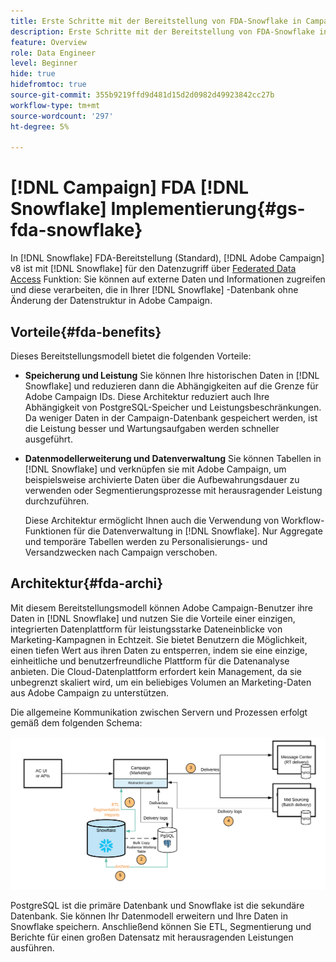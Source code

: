 ```yaml
---
title: Erste Schritte mit der Bereitstellung von FDA-Snowflake in Campaign
description: Erste Schritte mit der Bereitstellung von FDA-Snowflake in Campaign
feature: Overview
role: Data Engineer
level: Beginner
hide: true
hidefromtoc: true
source-git-commit: 355b9219ffd9d481d15d2d0982d49923842cc27b
workflow-type: tm+mt
source-wordcount: '297'
ht-degree: 5%

---
```


# [!DNL Campaign] FDA [!DNL Snowflake] Implementierung{#gs-fda-snowflake}

In [!DNL Snowflake] FDA-Bereitstellung (Standard), [!DNL Adobe Campaign] v8 ist mit [!DNL Snowflake] für den Datenzugriff über [Federated Data Access](../connect/fda.md) Funktion: Sie können auf externe Daten und Informationen zugreifen und diese verarbeiten, die in Ihrer [!DNL Snowflake] -Datenbank ohne Änderung der Datenstruktur in Adobe Campaign.

## Vorteile{#fda-benefits}

Dieses Bereitstellungsmodell bietet die folgenden Vorteile:

* **Speicherung und Leistung**
Sie können Ihre historischen Daten in [!DNL Snowflake] und reduzieren dann die Abhängigkeiten auf die Grenze für Adobe Campaign IDs. Diese Architektur reduziert auch Ihre Abhängigkeit von PostgreSQL-Speicher und Leistungsbeschränkungen. Da weniger Daten in der Campaign-Datenbank gespeichert werden, ist die Leistung besser und Wartungsaufgaben werden schneller ausgeführt.

* **Datenmodellerweiterung und Datenverwaltung**
Sie können Tabellen in [!DNL Snowflake] und verknüpfen sie mit Adobe Campaign, um beispielsweise archivierte Daten über die Aufbewahrungsdauer zu verwenden oder Segmentierungsprozesse mit herausragender Leistung durchzuführen.

   Diese Architektur ermöglicht Ihnen auch die Verwendung von Workflow-Funktionen für die Datenverwaltung in [!DNL Snowflake]. Nur Aggregate und temporäre Tabellen werden zu Personalisierungs- und Versandzwecken nach Campaign verschoben.


## Architektur{#fda-archi}

Mit diesem Bereitstellungsmodell können Adobe Campaign-Benutzer ihre Daten in [!DNL Snowflake] und nutzen Sie die Vorteile einer einzigen, integrierten Datenplattform für leistungsstarke Dateneinblicke von Marketing-Kampagnen in Echtzeit. Sie bietet Benutzern die Möglichkeit, einen tiefen Wert aus ihren Daten zu entsperren, indem sie eine einzige, einheitliche und benutzerfreundliche Plattform für die Datenanalyse anbieten. Die Cloud-Datenplattform erfordert kein Management, da sie unbegrenzt skaliert wird, um ein beliebiges Volumen an Marketing-Daten aus Adobe Campaign zu unterstützen.

Die allgemeine Kommunikation zwischen Servern und Prozessen erfolgt gemäß dem folgenden Schema:

![](assets/fda-architecture.png)

PostgreSQL ist die primäre Datenbank und Snowflake ist die sekundäre Datenbank. Sie können Ihr Datenmodell erweitern und Ihre Daten in Snowflake speichern. Anschließend können Sie ETL, Segmentierung und Berichte für einen großen Datensatz mit herausragenden Leistungen ausführen.
